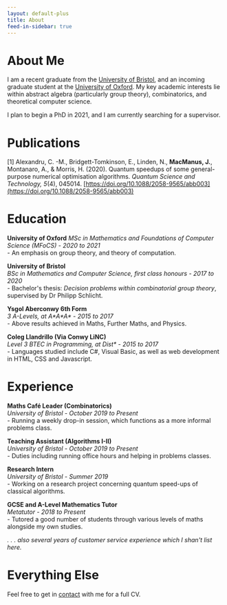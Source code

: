 ```yaml
---
layout: default-plus
title: About
feed-in-sidebar: true
---
```


# About Me

I am a recent graduate from the [University of Bristol](https://www.bristol.ac.uk/), and an incoming graduate student at the [University of Oxford](https://www.ox.ac.uk/). My key academic interests lie within abstract algebra (particularly group theory), combinatorics, and theoretical computer science.

I plan to begin a PhD in 2021, and I am currently searching for a supervisor.  

# Publications

[1]   Alexandru, C. -M., Bridgett-Tomkinson, E., Linden, N., **MacManus, J.**, Montanaro, A., & Morris, H. (2020). Quantum speedups of some general-purpose numerical optimisation algorithms. *Quantum Science and Technology, 5*(4), 045014. [https://doi.org/10.1088/2058-9565/abb003](https://doi.org/10.1088/2058-9565/abb003)


# Education

**University of Oxford**
*MSc in Mathematics and Foundations of Computer Science (MFoCS) - 2020 to 2021*  
\- An emphasis on group theory, and theory of computation.

**University of Bristol**  
*BSc in Mathematics and Computer Science, first class honours - 2017 to 2020*  
\- Bachelor's thesis: *Decision problems within combinatorial group theory*, supervised by Dr Philipp Schlicht.

**Ysgol Aberconwy 6th Form**  
*3 A-Levels, at A\*A\*A\* - 2015 to 2017*  
\- Above results achieved in Maths, Further Maths, and Physics.

**Coleg Llandrillo (Via Conwy LiNC)**  
*Level 3 BTEC in Programming, at Dist\* - 2015 to 2017*  
\- Languages studied include C#, Visual Basic, as well as web development in HTML, CSS and Javascript.

# Experience

**Maths Café Leader (Combinatorics)**  
*University of Bristol - October 2019 to Present*  
\- Running a weekly drop-in session, which functions as a more informal problems class.

**Teaching Assistant (Algorithms I-II)**  
*University of Bristol - October 2019 to Present*  
\- Duties including running office hours and helping in problems classes.

**Research Intern**  
*University of Bristol - Summer 2019*  
\- Working on a research project concerning quantum speed-ups of classical algorithms.

**GCSE and A-Level Mathematics Tutor**  
*Metatutor - 2018 to Present*  
\- Tutored a good number of students through various levels of maths alongside my own studies.

*. . . also several years of customer service experience which I shan't list here.*

# Everything Else

Feel free to get in <a href="/contact.html">contact</a> with me for a full CV.

<!-- # Current Projects

I sometimes do things, like the following:

- **Munny** - A small budgeting program built from the ground up in Java, for my own personal use. View the source code, follow progress and more importantly find a better description [here](https://github.com/jpmacmanus/munny).

- **Smith** - A small Haskell module for calculating the Smith normal-form of an integer matrix.

- **Project Euler** - In my free time I've managed to solve around 30 problems on <a href="https://projecteuler.net/">Project Euler</a>, a collection of problems both mathematical and computational in nature.

- **This website** - This site has been built from the ground up by hand, using <a href="https://jekyllrb.com/">Jekyll</a>, a static site generator, and is constantly evolving as my tastes change.

In the coming Summer (2019), I will be working with a small number of other students on a research project concerning quantum speed-ups of classical algorithms. -->

